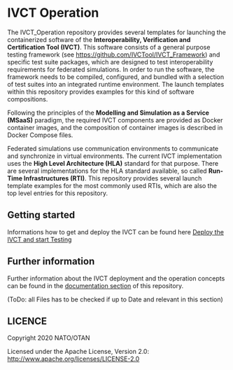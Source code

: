 # IVCT Operation

The IVCT_Operation repository provides several templates for launching the containerized software of the **Interoperability, Verification and Certification Tool (IVCT)**. This software consists of a general purpose testing framework (see https://github.com/IVCTool/IVCT_Framework) and specific test suite packages, which are designed to test interoperability requirements for federated simulations. In order to run the software, the framework needs to be compiled, configured, and bundled with a selection of test suites into an integrated runtime environment. The launch templates within this repository provides examples for this kind of software compositions.

Following the principles of the **Modelling and Simulation as a Service (MSaaS)** paradigm, the required IVCT components are provided as Docker container images, and the composition of container images is described in Docker Compose files.

Federated simulations use communication environments to communicate and synchronize in virtual environments. The current IVCT implementation uses the **High Level Architecture (HLA)** standard for that purpose. There are several implementations for the HLA standard available, so called **Run-Time Infrastructures (RTI)**. This repository provides several launch template examples for the most commonly used RTIs, which are also the top level entries for this repository.

## Getting started

Informations how to get and deploy the IVCT can be found here [Deploy the IVCT and start Testing](docs/src/Deploy_the_IVCT_and_start.adoc)

## Further information

Further information about the IVCT deployment and the operation concepts can be found in the 
 [documentation section](docs/src/home.adoc)   of this repository.
 
(ToDo: all Files has to be checked if up to Date and relevant in this section)

## LICENCE

Copyright 2020 NATO/OTAN

Licensed under the Apache License, Version 2.0: http://www.apache.org/licenses/LICENSE-2.0
